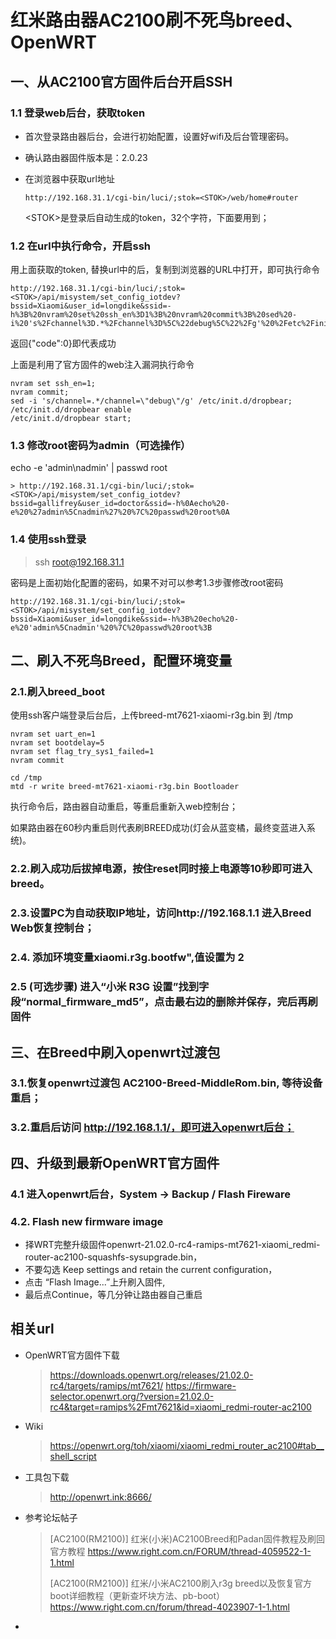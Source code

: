 # 红米路由器AC2100刷不死鸟breed、OpenWRT

## 一、从AC2100官方固件后台开启SSH

### 1.1 登录web后台，获取token
- 首次登录路由器后台，会进行初始配置，设置好wifi及后台管理密码。

- 确认路由器固件版本是：2.0.23

- 在浏览器中获取url地址

  ```
  http://192.168.31.1/cgi-bin/luci/;stok=<STOK>/web/home#router
  ```
  \<STOK\>是登录后自动生成的token，32个字符，下面要用到；

### 1.2 在url中执行命令，开启ssh

用上面获取的token, 替换url中的<STOK>后，复制到浏览器的URL中打开，即可执行命令

```
http://192.168.31.1/cgi-bin/luci/;stok=<STOK>/api/misystem/set_config_iotdev?bssid=Xiaomi&user_id=longdike&ssid=-h%3B%20nvram%20set%20ssh_en%3D1%3B%20nvram%20commit%3B%20sed%20-i%20's%2Fchannel%3D.*%2Fchannel%3D%5C%22debug%5C%22%2Fg'%20%2Fetc%2Finit.d%2Fdropbear%3B%20%2Fetc%2Finit.d%2Fdropbear%20start%3B
```
返回{"code":0}即代表成功

上面是利用了官方固件的web注入漏洞执行命令
```
nvram set ssh_en=1;
nvram commit;
sed -i 's/channel=.*/channel=\"debug\"/g' /etc/init.d/dropbear; 
/etc/init.d/dropbear enable
/etc/init.d/dropbear start;
```
### 1.3 修改root密码为admin（可选操作）

echo -e 'admin\nadmin' | passwd root
```
> http://192.168.31.1/cgi-bin/luci/;stok=<STOK>/api/misystem/set_config_iotdev?bssid=gallifrey&user_id=doctor&ssid=-h%0Aecho%20-e%20%27admin%5Cnadmin%27%20%7C%20passwd%20root%0A
```
### 1.4 使用ssh登录

> ssh root@192.168.31.1

密码是上面初始化配置的密码，如果不对可以参考1.3步骤修改root密码

```
http://192.168.31.1/cgi-bin/luci/;stok=<STOK>/api/misystem/set_config_iotdev?bssid=Xiaomi&user_id=longdike&ssid=-h%3B%20echo%20-e%20'admin%5Cnadmin'%20%7C%20passwd%20root%3B
```



## 二、刷入不死鸟Breed，配置环境变量

### 2.1.刷入breed_boot

使用ssh客户端登录后台后，上传breed-mt7621-xiaomi-r3g.bin 到   /tmp  
```
nvram set uart_en=1
nvram set bootdelay=5
nvram set flag_try_sys1_failed=1
nvram commit

cd /tmp
mtd -r write breed-mt7621-xiaomi-r3g.bin Bootloader
```

执行命令后，路由器自动重启，等重启重新入web控制台；

如果路由器在60秒内重启则代表刷BREED成功(灯会从蓝变橘，最终变蓝进入系统)。

### 2.2.刷入成功后拔掉电源，按住reset同时接上电源等10秒即可进入breed。

### 2.3.设置PC为自动获取IP地址，访问http://192.168.1.1 进入Breed Web恢复控制台；

### 2.4. 添加环境变量xiaomi.r3g.bootfw",值设置为 2

### 2.5 (可选步骤) 进入“小米 R3G 设置”找到字段“normal_firmware_md5”，点击最右边的删除并保存，完后再刷固件

## 三、在Breed中刷入openwrt过渡包

### 3.1.恢复openwrt过渡包 AC2100-Breed-MiddleRom.bin, 等待设备重启；

### 3.2.重启后访问 http://192.168.1.1/，即可进入openwrt后台；

## 四、升级到最新OpenWRT官方固件

### 4.1 进入openwrt后台，System -> Backup / Flash Fireware

### 4.2. Flash new firmware image

-  择WRT完整升级固件openwrt-21.02.0-rc4-ramips-mt7621-xiaomi_redmi-router-ac2100-squashfs-sysupgrade.bin，
-  不要勾选 Keep settings and retain the current configuration，
-  点击 “Flash Image...”上升刷入固件, 
-  最后点Continue，等几分钟让路由器自己重启



## 相关url

- OpenWRT官方固件下载
  > https://downloads.openwrt.org/releases/21.02.0-rc4/targets/ramips/mt7621/
  > https://firmware-selector.openwrt.org/?version=21.02.0-rc4&target=ramips%2Fmt7621&id=xiaomi_redmi-router-ac2100

- Wiki 

  > https://openwrt.org/toh/xiaomi/xiaomi_redmi_router_ac2100#tab__shell_script

- 工具包下载

  > http://openwrt.ink:8666/

- 参考论坛帖子

  > [AC2100(RM2100)] 红米(小米)AC2100Breed和Padan固件教程及刷回官方教程 https://www.right.com.cn/FORUM/thread-4059522-1-1.html
  >
  > [AC2100(RM2100)] 红米/小米AC2100刷入r3g breed以及恢复官方boot详细教程（更新查坏块方法、pb-boot）https://www.right.com.cn/forum/thread-4023907-1-1.html

- 




